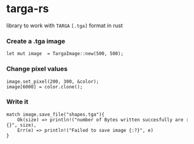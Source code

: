 # targa-rs
library to work with ``TARGA`` ``[.tga]`` format in rust

### Create a .tga image
    let mut image  = TargaImage::new(500, 500);
### Change pixel values
    image.set_pixel(200, 300, &color);
    image[6000] = color.clone();
### Write it
    match image.save_file("shapes.tga"){
        Ok(size) => println!("number of Bytes written succesfully are : {}", size),
        Err(e) => println!("Failed to save image {:?}", e)
    }
